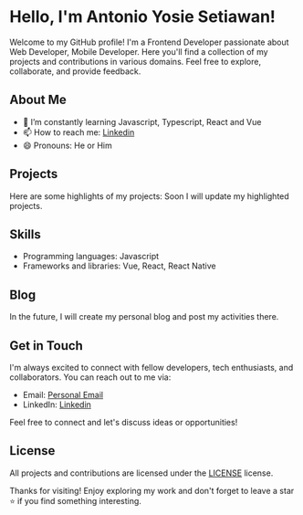 # Hello, I'm Antonio Yosie Setiawan!

Welcome to my GitHub profile! I'm a Frontend Developer passionate about Web Developer, Mobile Developer. Here you'll find a collection of my projects and contributions in various domains. Feel free to explore, collaborate, and provide feedback.

## About Me

- 🌱 I’m constantly learning Javascript, Typescript, React and Vue
- 📫 How to reach me: [Linkedin](https://www.linkedin.com/in/antonio-yosie-setiawan/)
- 😄 Pronouns: He or Him

## Projects

Here are some highlights of my projects:
Soon I will update my highlighted projects.

## Skills

- Programming languages: Javascript
- Frameworks and libraries: Vue, React, React Native

## Blog

In the future, I will create my personal blog and post my activities there.

## Get in Touch

I'm always excited to connect with fellow developers, tech enthusiasts, and collaborators. You can reach out to me via:

- Email: [Personal Email](antonioyosie@gmail.com)
- LinkedIn: [Linkedin](https://www.linkedin.com/in/antonio-yosie-setiawan/)

Feel free to connect and let's discuss ideas or opportunities!

## License

All projects and contributions are licensed under the [LICENSE](link) license.

Thanks for visiting! Enjoy exploring my work and don't forget to leave a star ⭐️ if you find something interesting.
